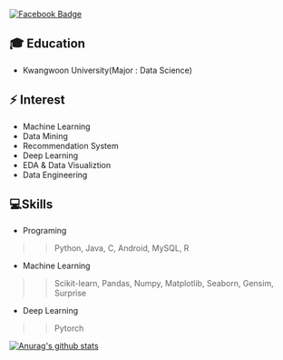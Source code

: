 <!--
**ds-wook/ds-wook** is a ✨ _special_ ✨ repository because its `README.md` (this file) appears on your GitHub profile.

Here are some ideas to get you started:

- 🔭 I’m currently working on ...
- 🌱 I’m currently learning ...
- 👯 I’m looking to collaborate on ...
- 🤔 I’m looking for help with ...
- 💬 Ask me about ...
- 📫 How to reach me: ...
- 😄 Pronouns: ...
- ⚡ Fun fact: ...
-->
[![Facebook Badge](https://img.shields.io/badge/facebook-1877f2?style=flat-square&logo=facebook&logoColor=white&link=https://www.facebook.com/profile.php?id=100020605646794)](https://www.facebook.com/profile.php?id=100020605646794)
## 🎓 Education
+ Kwangwoon University(Major : Data Science)

## ⚡ Interest
+ Machine Learning
+ Data Mining
+ Recommendation System
+ Deep Learning
+ EDA & Data Visualiztion
+ Data Engineering

## 💻Skills
- Programing
>> Python, Java, C, Android, MySQL, R
- Machine Learning
>> Scikit-learn, Pandas, Numpy, Matplotlib, Seaborn, Gensim, Surprise
- Deep Learning
>> Pytorch
 
[![Anurag's github stats](https://github-readme-stats.vercel.app/api?username=ds-wook)](https://github.com/anuraghazra/github-readme-stats)
